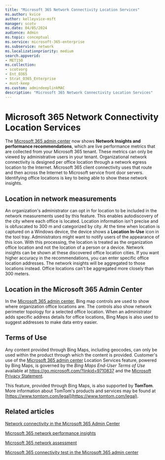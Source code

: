 ```yaml
---
title: "Microsoft 365 Network Connectivity Location Services"
ms.author: kvice
author: kelleyvice-msft
manager: scotv
ms.date: 04/05/2024
audience: Admin
ms.topic: conceptual
ms.service: microsoft-365-enterprise
ms.subservice: network
ms.localizationpriority: medium
search.appverid:
- MET150
ms.collection:
- scotvorg
- Ent_O365
- Strat_O365_Enterprise
- must-keep
ms.custom: admindeeplinkMAC
description: "Microsoft 365 Network Connectivity Location Services"
---
```


# Microsoft 365 Network Connectivity Location Services

The <a href="https://go.microsoft.com/fwlink/p/?linkid=2024339" target="_blank">Microsoft 365 admin center</a> now shows **Network Insights and performance recommendations**, which are live performance metrics that are collected from your Microsoft 365 tenant. These metrics can only be viewed by administrative users in your tenant. Organizational network connectivity is designed per office location through a network egress location to the Internet. Microsoft 365 client connectivity uses that route and then across the Internet to Microsoft service front door servers. Identifying office locations is key to being able to show these network insights.

## Location in network measurements

An organization's administrator can opt in for location to be included in the network measurements used by this feature. This enables autodiscovery of the city where each office is located. Location information isn't precise and is obfuscated to 300 m and categorized by city. At the time when location is captured on a Windows device, the device shows a **Location In-Use** icon in the tool tray. Administrators might want to notify users of the appearance of this icon. With this processing, the location is treated as the organization office location and not the location of a person or a device. Network insights can be shown at these discovered office location cities. If you want higher accuracy in the recommendations, you can enter specific office location addresses. The network insights will be aggregated to those locations instead. Office locations can't be aggregated more closely than 300 meters.

## Location in the Microsoft 365 Admin Center

In the <a href="https://go.microsoft.com/fwlink/p/?linkid=2024339" target="_blank">Microsoft 365 admin center</a>, Bing map controls are used to show where organization office locations are. The controls also show network perimeter topology for a selected office location. When an administrator adds specific address details for office locations, Bing Maps is also used to suggest addresses to make data entry easier.

## Terms of Use

Any content provided through Bing Maps, including geocodes, can only be used within the product through which the content is provided. Customer's use of the <a href="https://go.microsoft.com/fwlink/p/?linkid=2024339" target="_blank">Microsoft 365 admin center</a> Location Services feature, powered by Bing Maps, is governed by the _Bing Maps End-User Terms of Use_ available at <https://go.microsoft.com/?linkid=9710837> and the [Microsoft Privacy Statement](https://go.microsoft.com/fwlink/?LinkID=248686).

This feature, provided through Bing Maps, is also supported by **TomTom**. More information about TomTom's products and services may be found at [https://www.tomtom.com/legal](https://www.tomtom.com/legal).

## Related articles

[Network connectivity in the Microsoft 365 Admin Center](office-365-network-mac-perf-overview.md)

[Microsoft 365 network performance insights](office-365-network-mac-perf-insights.md)

[Microsoft 365 network assessment](office-365-network-mac-perf-score.md)

[Microsoft 365 connectivity test in the Microsoft 365 admin center](office-365-network-mac-perf-onboarding-tool.md)
